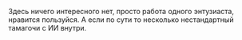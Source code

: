 Здесь ничего интересного нет, просто работа одного энтузиаста, нравится пользуйся.
А если по сути то несколько нестандартный тамагочи с ИИ внутри.
